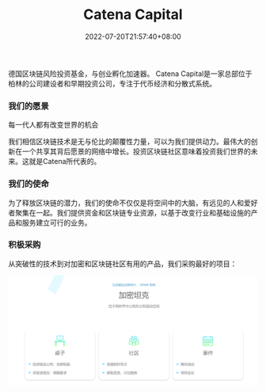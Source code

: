 ﻿---
weight: 
title: "Catena Capital"
description: "德国区块链风险投资基金，与创业孵化加速器"
date: 2022-07-20T21:57:40+08:00
lastmod: 2022-07-20T16:45:40+08:00
draft: false
authors: ["MineW"]
featuredImage: "catena-capital.png"
link: "https://www.catena-capital.com/"
tags: ["投资机构","Catena Capital"]
categories: ["navigation"]
navigation: ["投资机构"]
lightgallery: true
toc: true
pinned: false
recommend: false
recommend1: false
---
德国区块链风险投资基金，与创业孵化加速器。
Catena Capital是一家总部位于柏林的公司建设者和早期投资公司，专注于代币经济和分散式系统。

### 我们的愿景

每一代人都有改变世界的机会

我们相信区块链技术是无与伦比的颠覆性力量，可以为我们提供动力。最伟大的创新在一个共享其背后愿景的网络中增长。投资区块链社区意味着投资我们世界的未来。这就是Catena所代表的。

### 我们的使命

为了释放区块链的潜力，我们的使命不仅仅是将空间中的大脑，有远见的人和爱好者聚集在一起。我们提供资金和区块链专业资源，以基于改变行业和基础设施的产品和服务建立可行的业务。

### 积极采购

从突破性的技术到对加密和区块链社区有用的产品，我们采购最好的项目：

![image-20220720112553084](image-20220720112553084.png)